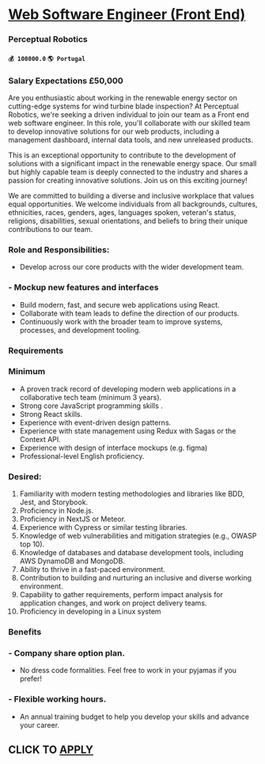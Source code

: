 # [Web Software Engineer (Front End)](https://www.remotewlb.com/apply/web-software-engineer-front-end)  
### Perceptual Robotics  
#### `💰 100000.0` `🌎 Portugal`  

### Salary Expectations £50,000

Are you enthusiastic about working in the renewable energy sector on cutting-edge systems for wind turbine blade inspection? At Perceptual Robotics, we're seeking a driven individual to join our team as a Front end web software engineer. In this role, you'll collaborate with our skilled team to develop innovative solutions for our web products, including a management dashboard, internal data tools, and new unreleased products.

This is an exceptional opportunity to contribute to the development of solutions with a significant impact in the renewable energy space. Our small but highly capable team is deeply connected to the industry and shares a passion for creating innovative solutions. Join us on this exciting journey!

We are committed to building a diverse and inclusive workplace that values equal opportunities. We welcome individuals from all backgrounds, cultures, ethnicities, races, genders, ages, languages spoken, veteran's status, religions, disabilities, sexual orientations, and beliefs to bring their unique contributions to our team.

### Role and Responsibilities:

  * Develop across our core products with the wider development team.

### \- Mockup new features and interfaces

  * Build modern, fast, and secure web applications using React.
  * Collaborate with team leads to define the direction of our products.
  * Continuously work with the broader team to improve systems, processes, and development tooling.

### Requirements

### Minimum

  * A proven track record of developing modern web applications in a collaborative tech team (minimum 3 years).
  * Strong core JavaScript programming skills .
  * Strong React skills.
  * Experience with event-driven design patterns.
  * Experience with state management using Redux with Sagas or the Context API.
  * Experience with design of interface mockups (e.g. figma)
  * Professional-level English proficiency.

### Desired:

  1. Familiarity with modern testing methodologies and libraries like BDD, Jest, and Storybook.
  2. Proficiency in Node.js.
  3. Proficiency in NextJS or Meteor.
  4. Experience with Cypress or similar testing libraries.
  5. Knowledge of web vulnerabilities and mitigation strategies (e.g., OWASP top 10).
  6. Knowledge of databases and database development tools, including AWS DynamoDB and MongoDB.
  7. Ability to thrive in a fast-paced environment.
  8. Contribution to building and nurturing an inclusive and diverse working environment.
  9. Capability to gather requirements, perform impact analysis for application changes, and work on project delivery teams.
  10. Proficiency in developing in a Linux system

### Benefits

### \- Company share option plan.

* No dress code formalities. Feel free to work in your pyjamas if you prefer!

### \- Flexible working hours.

  * An annual training budget to help you develop your skills and advance your career.

  
## CLICK TO [APPLY](https://www.remotewlb.com/apply/web-software-engineer-front-end)

